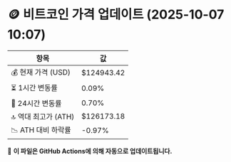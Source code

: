 # 🪙 비트코인 가격 업데이트 (2025-10-07 10:07)

| 항목                | 값 |
|--------------------|----------------|
| 💰 현재 가격 (USD) | $124943.42 |
| ⏳ 1시간 변동률    | 0.09% |
| 📆 24시간 변동률   | 0.70% |
| 🔝 역대 최고가 (ATH) | $126173.18 |
| 📉 ATH 대비 하락률 | -0.97% |

🔄 **이 파일은 GitHub Actions에 의해 자동으로 업데이트됩니다.**
